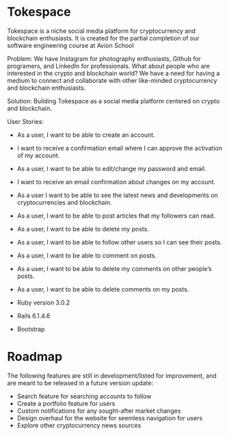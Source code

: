 # Tokespace

Tokespace is a niche social media platform for cryptocurrency and blockchain enthusiasts. It is created for the partial completion of our software engineering course at Avion School

Problem: 
We have Instagram for photography enthusiasts, Github for programers, and LinkedIn for professionals. What about people who are interested in the crypto and blockchain world? 
We have a need for having a medium to connect and collaborate with other like-minded cryptocurrency and blockchain enthusiasts.

Solution:
Building Tokespace as a social media platform centered on crypto and blockchain.

User Stories:
* As a user, I want to be able to create an account.
* I want to receive a confirmation email where I can approve the activation of my account.
* As a user, I want to be able to edit/change my password and email.
* I want to receive an email confirmation about changes on my account.
* As a user I want to be able to see the latest news and developments on cryptocurrencies and blockchain.
* As a user, I want to be able to post articles that my followers can read.
* As a user, I want to be able to delete my posts.
* As a user, I want to be able to follow other users so I can see their posts.
* As a user, I want to be able to comment on posts.
* As a user, I want to be able to delete my comments on other people’s posts.
* As a user, I want to be able to delete comments on my posts.


* Ruby version 3.0.2

* Rails 6.1.4.6

* Bootstrap

# Roadmap
The following features are still in development/listed for improvement, and are meant to be released in a future version update:

* Search feature for searching accounts to follow
* Create a portfolio feature for users
* Custom notifications for any sought-after market changes
* Design overhaul for the website for seemless navigation for users
* Explore other cryptocurrency news sources

